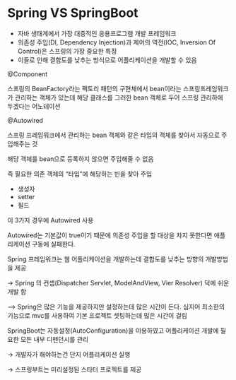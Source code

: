 # Spring VS SpringBoot

- 자바 생태계에서 가장 대중적인 응용프로그램 개발 프레임워크
- 의존성 주입(DI, Dependency Injection)과 제어의 역전(IOC, Inversion Of Control)은 스프링의 가장 중요한 특징
- 이들로 인해 결합도를 낮추는 방식으로 어플리케이션을 개발할 수 있음

@Component

스프링의 BeanFactory라는 팩토리 패턴의 구현체에서 bean이라는 스프링프레임워크가 관리하는 객체가 있는데 해당 클래스를 그러한 bean 객체로 두어 스프링 관리하에 두겠다는 어노테이션

@Autowired

스프링 프레임워크에서 관리하는 bean 객체와 같은 타입의 객체를 찾아서 자동으로 주입해주는 것

해당 객체를 bean으로 등록하지 않으면 주입해줄 수 없음

즉 필요한 의존 객체의 “타입”에 해당하는 빈을 찾아 주입

- 생성자
- setter
- 필드

이 3가지 경우에 Autowired 사용 

Autowired는 기본값이 true이기 때문에 의존성 주입을 할 대상을 차지 못한다면 애플리케이션 구동에 실패한다.

Spring 프레임워크는 웹 어플리케이션을 개발하는데 결합도를 낮추는 방향의 개발방법을 제공 

→ Spring 의 컨셉(Dispatcher Servlet, ModelAndView, Vier Resolver) 덕에 쉬운 개발 함

—> Spring은 많은 기능을 제공하지만 설정하는데 많은 시간이 든다. 심지어 최소한의 기능으로 mvc를 사용하여 기본 프로젝트 셋팅하는데 많은 시간이 걸림

SpringBoot는 자동설정(AutoConfiguration)을 이용하였고 어플리케이션 개발에 필요한 모든 내부 디펜던시를 관리 

→ 개발자가 해야하는건 단지 어플리케이션 실행 

→ 스프링부트는 미리설정된 스타터 프로젝트를 제공
